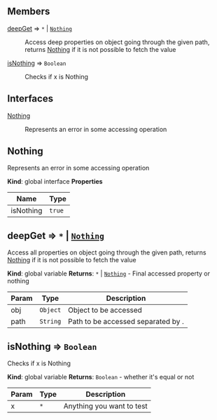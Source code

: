 ## Members

<dl>
<dt><a href="#deepGet">deepGet</a> ⇒ <code>*</code> | <code><a href="#Nothing">Nothing</a></code></dt>
<dd><p>Access deep properties on object going through the given path,
returns <a href="#Nothing">Nothing</a> if it is not possible to fetch the value</p>
</dd>
<dt><a href="#isNothing">isNothing</a> ⇒ <code>Boolean</code></dt>
<dd><p>Checks if x is Nothing</p>
</dd>
</dl>

## Interfaces

<dl>
<dt><a href="#Nothing">Nothing</a></dt>
<dd><p>Represents an error in some accessing operation</p>
</dd>
</dl>

<a name="Nothing"></a>

## Nothing
Represents an error in some accessing operation

**Kind**: global interface
**Properties**

| Name | Type |
| --- | --- |
| isNothing | <code>true</code> |

<a name="deepGet"></a>

## deepGet ⇒ <code>\*</code> \| [<code>Nothing</code>](#Nothing)
Access all properties on object going through the given path,
returns [Nothing](#Nothing) if it is not possible to fetch the value

**Kind**: global variable
**Returns**: <code>\*</code> \| [<code>Nothing</code>](#Nothing) - Final accessed property or nothing

| Param | Type | Description |
| --- | --- | --- |
| obj | <code>Object</code> | Object to be accessed |
| path | <code>String</code> | Path to be accessed separated by . |

<a name="isNothing"></a>

## isNothing ⇒ <code>Boolean</code>
Checks if x is Nothing

**Kind**: global variable
**Returns**: <code>Boolean</code> - whether it's equal or not

| Param | Type | Description |
| --- | --- | --- |
| x | <code>\*</code> | Anything you want to test |

